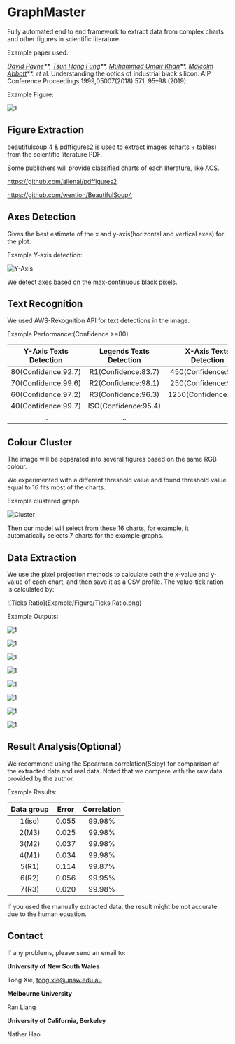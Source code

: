 # GraphMaster

Fully automated end to end framework to extract data from complex charts and other figures in scientific literature.



Example paper used:

 *[David Payne](https://aip.scitation.org/author/Payne%2C+David)**,* *[Tsun Hang Fung](https://aip.scitation.org/author/Fung%2C+Tsun+Hang)**,* *[Muhammad Umair Khan](https://aip.scitation.org/author/Khan%2C+Muhammad+Umair)**,* *[Malcolm Abbott](https://aip.scitation.org/author/Abbott%2C+Malcolm)**. et* al. Understanding the optics of industrial black silicon. AIP Conference Proceedings 1999,05007(2018) 571, 95–98 (2019).

Example Figure:

![1](test/ori/1.jpg)



## Figure Extraction

beautifulsoup 4 & pdffigures2 is used to extract images (charts + tables) from the scientific literature PDF. 

Some publishers will provide classified charts of each literature, like ACS.

https://github.com/allenai/pdffigures2

https://github.com/wention/BeautifulSoup4

## Axes Detection

Gives the best estimate of the x and y-axis(horizontal and vertical axes) for the plot.

Example Y-axis detection:

![Y-Axis](Example/Figure/Y-Axis.png)

We detect axes based on the max-continuous black pixels.

## Text Recognition 

We used AWS-Rekognition API for text detections in the image.

Example Performance:(Confidence >=80)

| Y-Axis Texts Detection | Legends Texts Detection | X-Axis Texts Detection |
| :--------------------: | :---------------------: | :--------------------: |
|  80(Confidence:92.7)   |   R1(Confidence:83.7)   |  450(Confidence:98.7)  |
|  70(Confidence:99.6)   |   R2(Confidence:98.1)   |  250(Confidence:99.1)  |
|  60(Confidence:97.2)   |   R3(Confidence:96.3)   | 1250(Confidence:92.9)  |
|  40(Confidence:99.7)   |  ISO(Confidence:95.4)   |                        |
|           ..           |           ..            |                        |



## Colour Cluster 

The image will be separated into several figures based on the same RGB colour.

We experimented with a different threshold value and found threshold value equal to 16 fits most of the charts.

Example clustered graph

![Cluster](Example/Figure/Cluster.png)

Then our model will select from these 16 charts, for example, it automatically selects 7 charts for the example graphs.

## Data Extraction

We use the pixel projection methods to calculate both the x-value and y-value of each chart, and then save it as a CSV profile. The value-tick ration is calculated by:

![Ticks Ratio](Example/Figure/Ticks Ratio.png)

Example Outputs:

![1](Example/Figure/1.png)

![1](Example/Figure/2.png)

![1](Example/Figure/3.png)

![1](Example/Figure/4.png)

![1](Example/Figure/5.png)

![1](Example/Figure/5.png)

![1](Example/Figure/6.png)

![1](Example/Figure/7.png)

## Result Analysis(Optional)

We recommend using the Spearman correlation(Scipy) for comparison of the extracted data and real data. Noted that we compare with the raw data provided by the author. 

Example Results:

| Data group | Error | Correlation |
| :--------: | :---: | :---------: |
|   1(iso)   | 0.055 |   99.98%    |
|   2(M3)    | 0.025 |   99.98%    |
|   3(M2)    | 0.037 |   99.98%    |
|   4(M1)    | 0.034 |   99.98%    |
|   5(R1)    | 0.114 |   99.87%    |
|   6(R2)    | 0.056 |   99.95%    |
|   7(R3)    | 0.020 |   99.98%    |

If you used the manually extracted data, the result might be not accurate due to the human equation.

## Contact

If any problems, please send an email to:

**University of New South Wales**

Tong Xie, tong.xie@unsw.edu.au



**Melbourne University** 

Ran Liang



**University of California, Berkeley** 

Nather Hao
